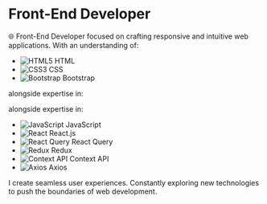 # Front-End Developer

🌐 Front-End Developer focused on crafting responsive and intuitive web applications. With an understanding of:

- ![HTML5](https://img.shields.io/badge/-HTML5-E34F26?style=flat&logo=html5&logoColor=white) HTML
- ![CSS3](https://img.shields.io/badge/-CSS3-1572B6?style=flat&logo=css3&logoColor=white) CSS
- ![Bootstrap](https://img.shields.io/badge/-Bootstrap-7952B3?style=flat&logo=bootstrap&logoColor=white) Bootstrap

alongside expertise in:

alongside expertise in:
- ![JavaScript](https://img.shields.io/badge/-JavaScript-F7DF1E?style=flat&logo=javascript&logoColor=black) JavaScript
- ![React](https://img.shields.io/badge/-React-61DAFB?style=flat&logo=react&logoColor=black) React.js
- ![React Query](https://img.shields.io/badge/-React_Query-FF4154?style=flat&logo=react-query&logoColor=white) React Query
- ![Redux](https://img.shields.io/badge/-Redux-764ABC?style=flat&logo=redux&logoColor=white) Redux
- ![Context API](https://img.shields.io/badge/-Context_API-00ADEE?style=flat&logo=react&logoColor=white) Context API
- ![Axios](https://img.shields.io/badge/-Axios-5A29E4?style=flat&logo=axios&logoColor=white) Axios
  
I create seamless user experiences. Constantly exploring new technologies to push the boundaries of web development.





